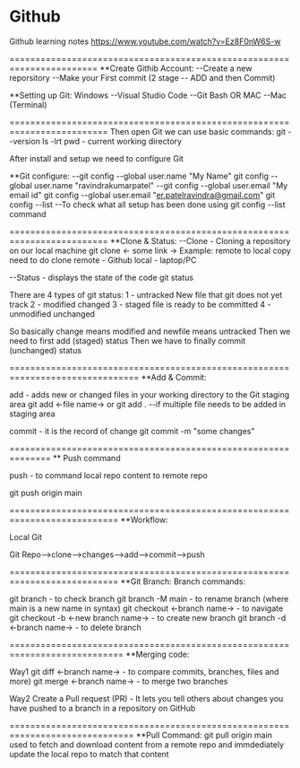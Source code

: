 # Github
Github learning notes
https://www.youtube.com/watch?v=Ez8F0nW6S-w

=======================================================================
**Create Githib Account:
--Create a new reporsitory
--Make your First commit (2 stage -- ADD and then Commit)

**Setting up Git:
Windows
--Visual Studio Code
--Git Bash
OR MAC
--Mac (Terminal)

=========================================================================
Then open Git we can use basic commands:
git --version
ls -lrt
pwd - current working directory

After install and setup we need to configure Git

**Git configure:
--git config --global user.name "My Name"
git config --global user.name "ravindrakumarpatel"
--git config --global user.email "My email id"
git config --global user.email "er.patelravindra@gmail.com"
git config --list
--To check what all setup has been done using git config --list command

=========================================================================
**Clone & Status:
--Clone - Cloning a repository on our local machine
git clone <- some link ->
Example: remote to local copy need to do clone
remote - Github
local - laptop/PC

--Status - displays the state of the code
git status

There are 4 types of git status:
1 - untracked
New file that git does not yet track
2 - modified
changed
3 - staged
file is ready to be committed
4 - unmodified
unchanged


So basically change means modified and newfile means untracked
Then we need to first add (staged) status
Then we have to finally commit (unchanged) status

===============================================================================
**Add & Commit:

add - adds new or changed files in your working directory to the Git staging area
git add <-file name->
or git add .        --if multiple file needs to be added in staging area


commit - it is the record of change
git commit -m "some changes"

==============================================================
** Push command

push - to command local repo content to remote repo

git push origin main

===========================================================================
**Workflow:

Local Git

Git Repo-->clone-->changes-->add-->commit-->push

===========================================================================
**Git Branch: Branch commands:

git branch - to check branch
git branch -M main - to rename branch (where main is a new name in syntax)
git checkout <-branch name-> - to navigate
git checkout -b <-new branch name-> - to create new branch
git branch -d <-branch name-> - to delete branch

============================================================================
**Merging code:

Way1
git diff <-branch name-> - to compare commits, branches, files and more)
git merge <-branch name-> - to merge two branches

Way2
Create a Pull request (PR) - 
It lets you tell others about changes you have pushed to a branch in a repository on GitHub

==============================================================================
**Pull Command:
git pull origin main
used to fetch and download content from a remote repo and immdediately update the local repo to match that content
